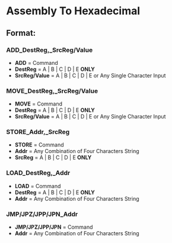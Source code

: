 # **Assembly To Hexadecimal**

## Format:

### ADD_DestReg,_SrcReg/Value
  
  - **ADD** = Command
  - **DestReg** = A | B | C | D | E **ONLY**
  - **SrcReg/Value** = A | B | C | D | E or Any Single Character Input
  
### MOVE_DestReg,_SrcReg/Value
  
  - **MOVE** = Command
  - **DestReg** = A | B | C | D | E **ONLY**
  - **SrcReg/Value** = A | B | C | D | E or Any Single Character Input

### STORE_Addr,_SrcReg
  
  - **STORE** = Command
  - **Addr** = Any Combination of Four Characters String
 -  **SrcReg** = A | B | C | D | E **ONLY**
  
### LOAD_DestReg,_Addr
  
-   **LOAD** = Command
-   **DestReg** = A | B | C | D | E **ONLY**
- **Addr** = Any Combination of Four Characters String
  
### JMP/JPZ/JPP/JPN_Addr
  
  - **JMP/JPZ/JPP/JPN** = Command
  - **Addr** = Any Combination of Four Characters String
